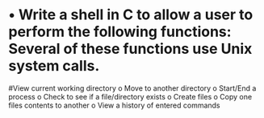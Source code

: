 # •	Write a shell in C to allow a user to perform the following functions: Several of these functions use Unix system calls.
#View current working directory
o	Move to another directory
o	Start/End a process
o	Check to see if a file/directory exists
o	Create files
o	Copy one files contents to another
o	View a history of entered commands
